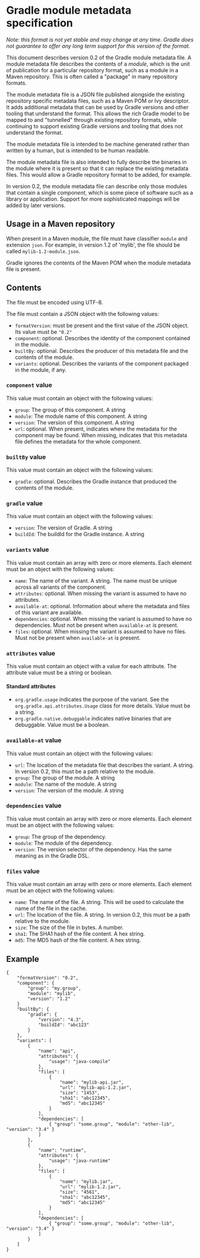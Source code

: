 # Gradle module metadata specification

_Note: this format is not yet stable and may change at any time. Gradle does not guarantee to offer any long term support for this version of the format._

This document describes version 0.2 of the Gradle module metadata file. A module metadata file describes the contents of a _module_, which is the unit of publication for a particular repository format, such as a module in a Maven repository. This is often called a "package" in many repository formats.

The module metadata file is a JSON file published alongside the existing repository specific metadata files, such as a Maven POM or Ivy descriptor. It adds additional metadata that can be used by Gradle versions and other tooling that understand the format. This allows the rich Gradle model to be mapped to and "tunnelled" through existing repository formats, while continuing to support existing Gradle versions and tooling that does not understand the format. 

The module metadata file is intended to be machine generated rather than written by a human, but is intended to be human readable.

The module metadata file is also intended to fully describe the binaries in the module where it is present so that it can replace the existing metadata files. This would allow a Gradle repository format to be added, for example.

In version 0.2, the module metadata file can describe only those modules that contain a single _component_, which is some piece of software such as a library or application. Support for more sophisticated mappings will be added by later versions.

## Usage in a Maven repository

When present in a Maven module, the file must have classifier `module` and extension `json`. For example, in version 1.2 of 'mylib', the file should be called `mylib-1.2-module.json`.

Gradle ignores the contents of the Maven POM when the module metadata file is present.

## Contents

The file must be encoded using UTF-8.

The file must contain a JSON object with the following values:

- `formatVersion`: must be present and the first value of the JSON object. Its value must be `"0.2"`
- `component`: optional. Describes the identity of the component contained in the module.
- `builtBy`: optional. Describes the producer of this metadata file and the contents of the module.
- `variants`: optional. Describes the variants of the component packaged in the module, if any.

### `component` value

This value must contain an object with the following values:

- `group`: The group of this component. A string
- `module`: The module name of this component. A string
- `version`: The version of this component. A string
- `url`: optional. When present, indicates where the metadata for the component may be found. When missing, indicates that this metadata file defines the metadata for the whole component. 

### `builtBy` value

This value must contain an object with the following values:

- `gradle`: optional. Describes the Gradle instance that produced the contents of the module. 

### `gradle` value

This value must contain an object with the following values:

- `version`: The version of Gradle. A string
- `buildId`: The buildId for the Gradle instance. A string

### `variants` value

This value must contain an array with zero or more elements. Each element must be an object with the following values:

- `name`: The name of the variant. A string. The name must be unique across all variants of the component.
- `attributes`: optional. When missing the variant is assumed to have no attributes.
- `available-at`: optional. Information about where the metadata and files of this variant are available.
- `dependencies`: optional. When missing the variant is assumed to have no dependencies. Must not be present when `available-at` is present.
- `files`: optional. When missing the variant is assumed to have no files. Must not be present when `available-at` is present.

### `attributes` value

This value must contain an object with a value for each attribute. The attribute value must be a string or boolean.

#### Standard attributes

- `org.gradle.usage` indicates the purpose of the variant. See the `org.gradle.api.attributes.Usage` class for more details. Value must be a string.
- `org.gradle.native.debuggable` indicates native binaries that are debuggable. Value must be a boolean.

### `available-at` value

This value must contain an object with the following values:

- `url`: The location of the metadata file that describes the variant. A string. In version 0.2, this must be a path relative to the module.
- `group`: The group of the module. A string
- `module`: The name of the module. A string
- `version`: The version of the module. A string

### `dependencies` value

This value must contain an array with zero or more elements. Each element must be an object with the following values:

- `group`: The group of the dependency.
- `module`: The module of the dependency.
- `version`: The version selector of the dependency. Has the same meaning as in the Gradle DSL.

### `files` value

This value must contain an array with zero or more elements. Each element must be an object with the following values:

- `name`: The name of the file. A string. This will be used to calculate the name of the file in the cache.
- `url`: The location of the file. A string. In version 0.2, this must be a path relative to the module.
- `size`: The size of the file in bytes. A number.
- `sha1`: The SHA1 hash of the file content. A hex string.
- `md5`: The MD5 hash of the file content. A hex string.

## Example

```
{
    "formatVersion": "0.2",
    "component": {
        "group": "my.group",
        "module": "mylib",
        "version": "1.2"
    }
    "builtBy": {
        "gradle": {
            "version": "4.3",
            "buildId": "abc123"
        }
    },
    "variants": [
        {
            "name": "api",
            "attributes": {
                "usage": "java-compile"
            },
            "files": [
                { 
                    "name": "mylib-api.jar", 
                    "url": "mylib-api-1.2.jar",
                    "size": "1453",
                    "sha1": "abc12345",
                    "md5": "abc12345"
                }
            ],
            "dependencies": [
                { "group": "some.group", "module": "other-lib", "version": "3.4" }
            ]
        },
        {
            "name": "runtime",
            "attributes": {
                "usage": "java-runtime"
            },
            "files": [
                { 
                    "name": "mylib.jar", 
                    "url": "mylib-1.2.jar",
                    "size": "4561",
                    "sha1": "abc12345",
                    "md5": "abc12345"
                }
            ],
            "dependencies": [
                { "group": "some.group", "module": "other-lib", "version": "3.4" }
            ]
        }
    ]
}
```
